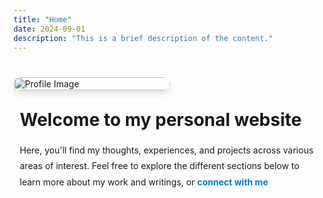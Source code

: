 ```yaml
---
title: "Home"
date: 2024-09-01
description: "This is a brief description of the content."
---
```


<div style="display: flex; align-items: center; gap: 20px; margin-top: 40px; flex-wrap: wrap;">
    <!-- Left: Image -->
    <div style="flex: 1 1 250px; max-width: 250px;">
        <img src="/images/p.jpeg" alt="Profile Image" style="width: 100%; height: auto; border-radius: 12px; box-shadow: 0 6px 12px rgba(0, 0, 0, 0.1);">
    </div>
    <!-- Right: Content -->
    <div style="flex: 2 1 500px; padding: 10px;">
        <h1 style="margin-top: 0;">Welcome to my personal website</h1>
        <p style="line-height: 1.8;">
            Here, you'll find my thoughts, experiences, and projects across various areas of interest. Feel free to explore the different sections below to learn more about my work and writings, or 
            <a href="/connect/" style="color: #007acc; text-decoration: none; font-weight: bold;">
                connect with me 
            </a>
            <i class="fas fa-phone" style="color: red; margin-left: 5px;"></i>
        </p>
    </div>
</div>

